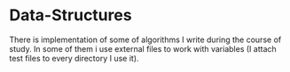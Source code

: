 # Data-Structures
There is implementation of some of algorithms I write during the course of study. In some of them i use external files to work with variables (I attach test files to every directory I use it).
